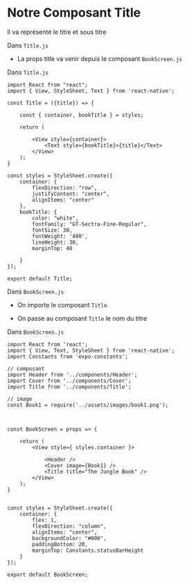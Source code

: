 # Notre Composant Title

Il va représenté le titre et sous titre

Dans `Title.js`

- La props title va venir depuis le composant `BookScreen.js`

Dans `Title.js`

    import React from "react";
    import { View, StyleSheet, Text } from 'react-native';

    const Title = ({title}) => {

        const { container, bookTitle } = styles;

        return (

            <View style={container}>
                <Text style={bookTitle}>{title}</Text>
            </View>
        );
    }

    const styles = StyleSheet.create({
        container: {
            flexDirection: "row",
            justifyContent: "center",
            alignItems: "center"
        },
        bookTitle: {
            color: "white",
            fontFamily: "GT-Sectra-Fine-Regular",
            fontSize: 30,
            fontWeight: '400',
            lineHeight: 30,
            marginTop: 40

        }
    });

    export default Title;


Dans `BookScreen.js`

- On importe le composant `Title`

- On passe au composant `Title` le nom du titre


Dans `BookScreen.js`

    import React from 'react';
    import { View, Text, StyleSheet } from 'react-native';
    import Constants from 'expo-constants';

    // composant
    import Header from '../components/Header';
    import Cover from '../components/Cover';
    import Title from '../components/Title';

    // image
    const Book1 = require('../assets/images/book1.png');



    const BookScreen = props => {

        return (
            <View style={ styles.container }>

                <Header />
                <Cover image={Book1} />
                <Title title="The Jungle Book" />
            </View>
        );
    }


    const styles = StyleSheet.create({
        container: {
            flex: 1,
            flexDirection: "column",
            alignItems: "center",
            backgroundColor: "#000",
            paddingBottom: 20,
            marginTop: Constants.statusBarHeight
        }
    });

    export default BookScreen;